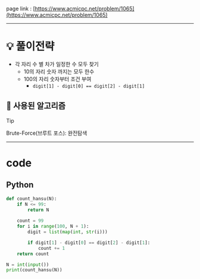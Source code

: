 page link : [https://www.acmicpc.net/problem/1065](https://www.acmicpc.net/problem/1065)

---

# 💡 풀이전략

- 각 자리 수 별 차가 일정한 수 모두 찾기
    - 10의 자리 숫자 까지는 모두 한수
    - 100의 자리 숫자부터 조건 부여
        - `digit[1] - digit[0] == digit[2] - digit[1]`

## 🎨 사용된 알고리즘


> [!tip]
> Brute-Force(브루트 포스): 완전탐색

---

# code

## Python

```python
def count_hansu(N):
    if N <= 99:
        return N
        
    count = 99
    for i in range(100, N + 1):
        digit = list(map(int, str(i)))

        if digit[1] - digit[0] == digit[2] - digit[1]:
            count += 1
    return count

N = int(input())
print(count_hansu(N))
```
